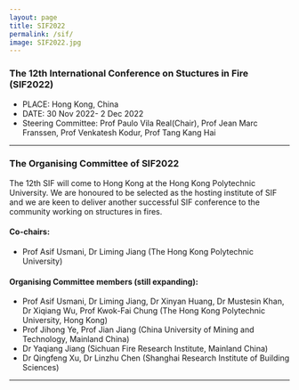 ```yaml
---
layout: page
title: SIF2022
permalink: /sif/
image: SIF2022.jpg
---
```


### The 12th International Conference on Stuctures in Fire (SIF2022) 
* PLACE: Hong Kong, China
* DATE: 30 Nov 2022- 2 Dec 2022
* Steering Committee: Prof Paulo Vila Real(Chair), Prof Jean Marc Franssen, Prof Venkatesh Kodur, Prof Tang Kang Hai

***

### The Organising Committee of SIF2022
The 12th SIF will come to Hong Kong at the Hong Kong Polytechnic University. We are honoured to be selected as the hosting institute of SIF and we are keen to deliver another successful SIF conference to the community working on structures in fires.

#### Co-chairs: 
* Prof Asif Usmani, Dr Liming Jiang (The Hong Kong Polytechnic University)

#### Organising Committee members (still expanding): 
* Prof Asif Usmani, Dr Liming Jiang, Dr Xinyan Huang, Dr Mustesin Khan, Dr Xiqiang Wu, Prof Kwok-Fai Chung (The Hong Kong Polytechnic University, Hong Kong)
* Prof Jihong Ye, Prof Jian Jiang (China University of Mining and Technology, Mainland China) 
* Dr Yaqiang Jiang (Sichuan Fire Research Institute, Mainland China) 
* Dr Qingfeng Xu, Dr Linzhu Chen (Shanghai Research Institute of Building Sciences)


***

